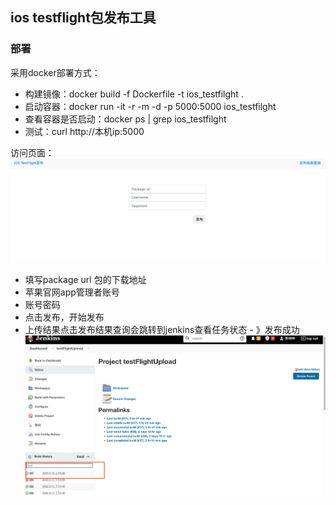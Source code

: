 ## ios testflight包发布工具
### 部署
采用docker部署方式：
* 构建镜像：docker build -f Dockerfile -t ios_testfilght .
* 启动容器：docker run -it -r -m -d -p 5000:5000 ios_testfilght
* 查看容器是否启动：docker ps | grep ios_testfilght
* 测试：curl http://本机ip:5000

访问页面：
![img.png](img.png)
* 填写package url 包的下载地址
* 苹果官网app管理者账号
* 账号密码
* 点击发布，开始发布
* 上传结果点击发布结果查询会跳转到jenkins查看任务状态 - 》发布成功
![img_1.png](img_1.png)
